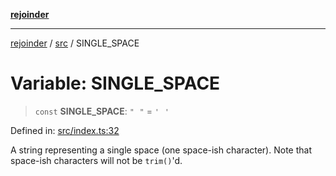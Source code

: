 [**rejoinder**](../../README.md)

***

[rejoinder](../../README.md) / [src](../README.md) / SINGLE\_SPACE

# Variable: SINGLE\_SPACE

> `const` **SINGLE\_SPACE**: `"⠀"` = `'⠀'`

Defined in: [src/index.ts:32](https://github.com/Xunnamius/rejoinder/blob/8a503ebeed2689d0efaa12692a8cdaf933b5902d/src/index.ts#L32)

A string representing a single space (one space-ish character). Note that
space-ish characters will not be `trim()`'d.
